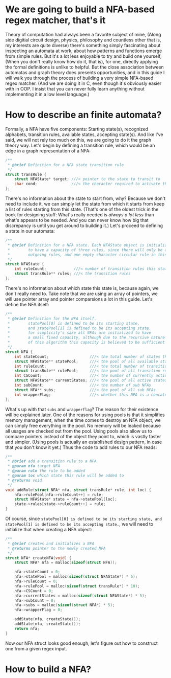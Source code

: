 # We are going to build a NFA-based regex matcher, that's it
Theory of computation had always been a favorite subject of mine, (Along side digitial circuit design, physics, philosophy and countless other that is, my interests are quite diverse) there's something simply fascinating about inspecting an automata at work, about how patterns and functions emerge from simple rules. 
But it's a lot less enjoyable to try and build one yourself, (When you don't really know how do it, that is), for one, directly applying the formal definitions is unlike to helpful. 
But the close association between automatas and graph theory does presents opportunities, and in this guide I will walk you through the process of building a very simple NFA-based regex matcher. (And we are doing it in C, even though it's obviously easier with in OOP. I insist that you can never fully learn anything without implementing it in a low level language.)
# How to describe an finite automata?
Formally, a NFA have five components: Starting state(s), recognized alphabets, transition rules, available states, accepting state(s). 
And like I've said, we will not rely too much on this, we are going to do it the graph theory way. 
Let's begin by defining a transition rule, which would be an edge in a graph representation of a NFA:
```c
/**
 * @brief Definition for a NFA state transition rule
 */
struct transRule {
    struct NFAState* target; ///< pointer to the state to transit to
    char cond;               ///< the character required to activate this transition
};
```
There's no information about the state to start from, why? Because we don't need to include it, 
we can simply let the state from which it starts from keep a list of rules starting from this state.
(That's one of the oldest trick in the book for designing stuff: What's really needed is _always a lot less_ than what's appears to be needed. 
And you can never know how big that discrepancy is until you get around to building it.)
Let's proceed to defining a state in our automata:
```c
/**
 * @brief Definition for a NFA state. Each NFAState object is initialized
 *        to have a capacity of three rules, since there will only be at most two
 *        outgoing rules, and one empty character circular rule in this algorithm
 */
struct NFAState {
    int ruleCount;            ///< number of transition rules this state have
    struct transRule** rules; ///< the transition rules
};
```
There's no information about which state this state is, because again, we don't really need to.
Take note that we are using an array of pointers, we will use pointer array and pointer comparsions a lot in this guide.
Let's define the NFA itself:
```c
/**
 * @brief Definition for the NFA itself.
 *        statePool[0] is defined to be its starting state,
 *        and statePool[1] is defined to be its accepting state.
 *        for simplicity's sake all NFAs are initialized to have
 *        a small fixed capacity, although due to the recursive nature
 *        of this algorithm this capacity is believed to be sufficient
 */
struct NFA {
    int stateCount;                  ///< the total number of states this NFA have
    struct NFAState** statePool;     ///< the pool of all available states
    int ruleCount;                   ///< the total number of transition rules in this NFA
    struct transRule** rulePool;     ///< the pool of all transition rules
    int CSCount;                     ///< the number of currently active states
    struct NFAState** currentStates; ///< the pool of all active states
    int subCount;                    ///< the number of sub NFAs
    struct NFA** subs;               ///< the pool of all sub NFAs
    int wrapperFlag;                 ///< whether this NFA is a concatenation wrapper
};
```
What's up with that `subs` and `wrapperflag`? The reason for their existence will be explained later.
One of the reasons for using pools is that it simplifies memory management, 
when the time comes to destroy an NFA object, we can simply free everything in the pool.
No memory will be leaked because all usages are checked out from the pool.
Using pools also allow us to compare pointers instead of the object they point to, which is vastly faster and simpler.
(Using pools is actually an established design pattern, in case that you don't know it yet.)
Thus the code to add rules to our NFA reads:
```c
/**
 * @brief add a transition rule to a NFA
 * @param nfa target NFA
 * @param rule the rule to be added
 * @param loc which state this rule will be added to
 * @returns void
 */
void addRule(struct NFA* nfa, struct transRule* rule, int loc) {
    nfa->rulePool[nfa->ruleCount++] = rule;
    struct NFAState* state = nfa->statePool[loc];
    state->rules[state->ruleCount++] = rule;
}
```
Of course, since `statePool[0] is defined to be its starting state, and statePool[1] is defined to be its accepting state.`,
we will need to initialize that when creating a NFA object:
```c
/**
 * @brief creates and initializes a NFA
 * @returns pointer to the newly created NFA
 */
struct NFA* createNFA(void) {
    struct NFA* nfa = malloc(sizeof(struct NFA));

    nfa->stateCount = 0;
    nfa->statePool = malloc(sizeof(struct NFAState*) * 5);
    nfa->ruleCount = 0;
    nfa->rulePool = malloc(sizeof(struct transRule*) * 10);
    nfa->CSCount = 0;
    nfa->currentStates = malloc(sizeof(struct NFAState*) * 5);
    nfa->subCount = 0;
    nfa->subs = malloc(sizeof(struct NFA*) * 5);
    nfa->wrapperFlag = 0;

    addState(nfa, createState());
    addState(nfa, createState());
    return nfa;
}
```
Now our NFA struct looks good enough, let's figure out how to construct one from a given regex input.
# How to build a NFA?
